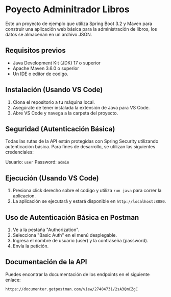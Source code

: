 # Poyecto Adminitrador Libros
Este un proyecto de ejemplo que utiliza Spring Boot 3.2 y Maven para construir una aplicación web básica para la administración de libros, los datos se almacenan en un archivo JSON.

## Requisitos previos
- Java Development Kit (JDK) 17 o superior
- Apache Maven 3.6.0 o superior
- Un IDE o editor de codigo.

## Instalación (Usando VS Code)
1. Clona el repositorio a tu máquina local.
2. Asegúrate de tener instalada la extensión de Java para VS Code.
3. Abre VS Code y navega a la carpeta del proyecto.

## Seguridad (Autenticación Básica)
Todas las rutas de la API están protegidas con Spring Security utilizando autenticación básica. Para fines de desarrollo, se utilizan las siguientes credenciales:

Usuario: `user`
Password: `admin`

## Ejecución (Usando VS Code)
1. Presiona click derecho sobre el codigo y utiliza `run java` para correr la aplicacion.
2. La aplicación se ejecutará y estará disponible en `http://localhost:8080`.

## Uso de Autenticación Básica en Postman
1. Ve a la pestaña "Authorization".
2. Selecciona "Basic Auth" en el menú desplegable.
3. Ingresa el nombre de usuario (user) y la contraseña (password).
4. Envía la petición.

## Documentación de la API
Puedes encontrar la documentación de los endpoints en el siguiente enlace:
```
https://documenter.getpostman.com/view/27404731/2sA3QmCZgC
```

